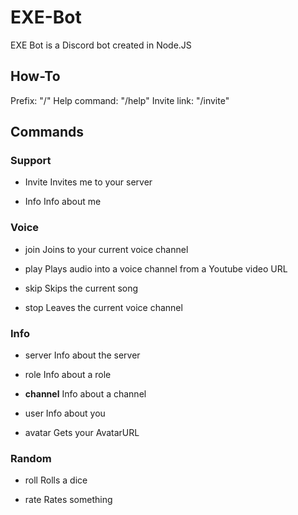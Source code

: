 # EXE-Bot

EXE Bot is a Discord bot created in Node.JS

## How-To

Prefix: "/" 
Help command: "/help"
Invite link: "/invite"

## Commands

### Support
* Invite
Invites me to your server

* Info
Info about me

### Voice
* join
Joins to your current voice channel

* play
Plays audio into a voice channel from a Youtube video URL

* skip
Skips the current song

* stop
Leaves the current voice channel


### Info
* server
Info about the server

* role
Info about a role

* **channel**
Info about a channel

* user
Info about you

* avatar
Gets your AvatarURL

### Random
* roll
Rolls a dice

* rate
Rates something
